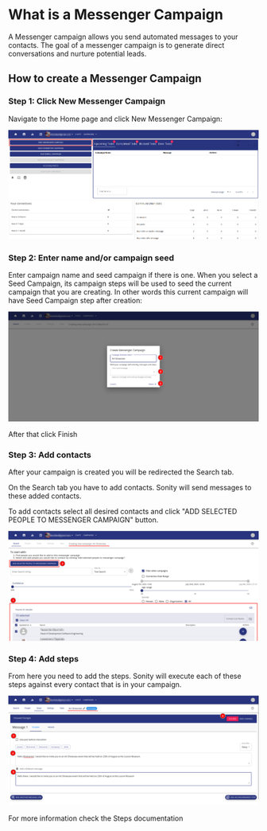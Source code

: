 # What is a Messenger Campaign

A Messenger campaign allows you send automated messages to your contacts. The goal of a messenger campaign is to generate direct conversations and nurture potential leads.




## How to create a Messenger Campaign

### Step 1: Click New Messenger Campaign
Navigate to the Home page and click New Messenger Campaign:

![Create a messenger campaign](/images/messenger_campaign_01.png)



### Step 2: Enter name and/or campaign seed

Enter campaign name and seed campaign if there is one. When you select a Seed Campaign, its campaign steps will be used to seed the current campaign that you are creating. In other words this current campaign will have Seed Campaign step after creation:

![Name and campaign seeds](/images/messenger_campaign_02.png)

After that click Finish


### Step 3: Add contacts
After your campaign is created you will be redirected the Search tab.

On the Search tab you have to add contacts. Sonity will send messages to these added contacts. 

To add contacts select all desired contacts and click "ADD SELECTED PEOPLE TO MESSENGER CAMPAIGN" button.

![Add messenger contacts](/images/messenger_campaign_03.png)

### Step 4: Add steps

From here you need to add the steps. Sonity will execute each of these steps against every contact that is in your campaign. 

![Messenger Steps](/images/messenger-campaign-steps.png)

For more information check the Steps documentation

